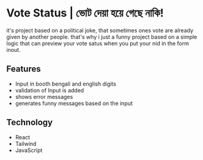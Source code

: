 
# Vote Status | ভোট দেয়া হয়ে গেছে নাকি!

it's project based on a political joke, that sometimes ones vote are already
given by another people. that's why i just a funny project based on a simple logic that can preview your vote satus when you put your nid in the form inout.



## Features

- Input in booth bengali and english digits
- validation of Input is added
- shows error messages
- generates funny messages based on the input

## Technology
- React
- Tailwind
- JavaScript